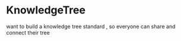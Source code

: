 # KnowledgeTree
want to build a knowledge tree standard ,  so everyone can share and connect their tree
